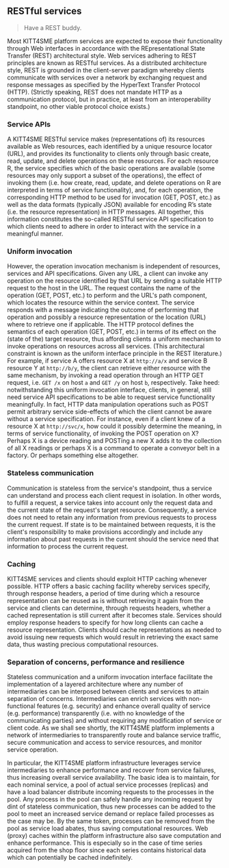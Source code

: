 RESTful services
----------------
> Have a REST buddy.

Most KITT4SME platform services are expected to expose their functionality
through Web interfaces in accordance with the REpresentational State
Transfer (REST) architectural style. Web services adhering to REST
principles are known as RESTful services. As a distributed architecture
style, REST is grounded in the client-server paradigm whereby clients
communicate with services over a network by exchanging request and
response messages as specified by the HyperText Transfer Protocol (HTTP).
(Strictly speaking, REST does not mandate HTTP as a communication protocol,
but in practice, at least from an interoperability standpoint, no other
viable protocol choice exists.)

### Service APIs
A KITT4SME RESTful service makes (representations of) its resources
available as Web resources, each identified by a unique resource locator
(URL), and provides its functionality to clients only through basic
create, read, update, and delete operations on these resources. For
each resource R, the service specifies which of the basic operations
are available (some resources may only support a subset of the operations),
the effect of invoking them (i.e. how create, read, update, and delete
operations on R are interpreted in terms of service functionality),
and, for each operation, the corresponding HTTP method to be used for
invocation (GET, POST, etc.) as well as the data formats (typically
JSON) available for encoding R’s state (i.e. the resource representation)
in HTTP messages. All together, this information constitutes the so-called
RESTful service API specification to which clients need to adhere in
order to interact with the service in a meaningful manner.

### Uniform invocation
However, the operation invocation mechanism is independent of resources,
services and API specifications. Given any URL, a client can invoke any
operation on the resource identified by that URL by sending a suitable
HTTP request to the host in the URL. The request contains the name of
the operation (GET, POST, etc.) to perform and the URL's path component,
which locates the resource within the service context. The service responds
with a message indicating the outcome of performing that operation and
possibly a resource representation or the location (URL) where to retrieve
one if applicable. The HTTP protocol defines the semantics of each operation
(GET, POST, etc.) in terms of its effect on the (state of the) target
resource, thus affording clients a uniform mechanism to invoke operations
on resources across all services. (This architectural constraint is
known as the uniform interface principle in the REST literature.)
For example, if service A offers resource X at `http://a/x` and service
B resource Y at `http://b/y`, the client can retrieve either resource
with the same mechanism, by invoking a read operation through an HTTP
GET request, i.e. `GET /x` on host `a` and `GET /y` on host `b`, respectively.
Take heed: notwithstanding this uniform invocation interface, clients,
in general, still need service API specifications to be able to request
service functionality meaningfully. In fact, HTTP data manipulation
operations such as POST permit arbitrary service side-effects of which
the client cannot be aware without a service specification. For instance,
even if a client knew of a resource X at `http://svc/x`, how could it
possibly determine the meaning, in terms of service functionality, of
invoking the POST operation on X? Perhaps X is a device reading and
POSTing a new X adds it to the collection of all X readings or perhaps
X is a command to operate a conveyor belt in a factory. Or perhaps
something else altogether.

### Stateless communication
Communication is stateless from the service's standpoint, thus a service
can understand and process each client request in isolation. In other
words, to fulfill a request, a service takes into account only the
request data and the current state of the request's target resource.
Consequently, a service does not need to retain any information from
previous requests to process the current request. If state is to be
maintained between requests, it is the client's responsibility to make
provisions accordingly and include any information about past requests
in the current should the service need that information to process the
current request.

### Caching
KITT4SME services and clients should exploit HTTP caching whenever possible.
HTTP offers a basic caching facility whereby services specify, through
response headers, a period of time during which a resource representation
can be reused as is without retrieving it again from the service and
clients can determine, through requests headers, whether a cached
representation is still current after it becomes stale. Services should
employ response headers to specify for how long clients can cache a
resource representation. Clients should cache representations as needed
to avoid issuing new requests which would result in retrieving the exact
same data, thus wasting precious computational resources.

### Separation of concerns, performance and resilience
Stateless communication and a uniform invocation interface facilitate
the implementation of a layered architecture where any number of intermediaries
can be interposed between clients and services to attain separation
of concerns. Intermediaries can enrich services with non-functional
features (e.g. security) and enhance overall quality of service (e.g.
performance) transparently (i.e. with no knowledge of the communicating
parties) and without requiring any modification of service or client
code. As we shall see shortly, the KITT4SME platform implements a network
of intermediaries to transparently route and balance service traffic,
secure communication and access to service resources, and monitor service
operation.

In particular, the KITT4SME platform infrastructure leverages service
intermediaries to enhance performance and recover from service failures,
thus increasing overall service availability. The basic idea is to maintain,
for each nominal service, a pool of actual service processes (replicas)
and have a load balancer distribute incoming requests to the processes
in the pool. Any process in the pool can safely handle any incoming
request by dint of stateless communication, thus new processes can be
added to the pool to meet an increased service demand or replace failed
processes as the case may be. By the same token, processes can be removed
from the pool as service load abates, thus saving computational resources.
Web (proxy) caches within the platform infrastructure also save computation
and enhance performance. This is especially so in the case of time series
acquired from the shop floor since each series contains historical data
which can potentially be cached indefinitely.
